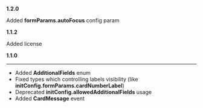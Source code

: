 **1.2.0**

Added **formParams.autoFocus** config param

**1.1.2**

Added license

**1.1.0**

***

- Added **AdditionalFields** enum
- Fixed types which controlling labels visibility (like **initConfig.formParams.cardNumberLabel**)
- Deprecated **initConfig.allowedAdditionalFields** usage
- Added **CardMessage** event
